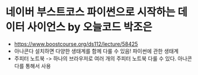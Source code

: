 # 네이버 부스트코스 파이썬으로 시작하는 데이터 사이언스 by 오늘코드 박조은 
* https://www.boostcourse.org/ds112/lecture/58425
* 아나콘다 설치하면 다양한 생태계를 함께 다룰 수 있음! 파이썬에 관한 생태계
* 주피터 노트북 -> 하나의 브라우저로 여러 개의 주피터 노트북 다룰 수 있다. 아나콘다를 통해서 사용
